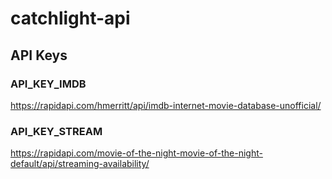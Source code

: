 # catchlight-api

## API Keys

### API_KEY_IMDB

https://rapidapi.com/hmerritt/api/imdb-internet-movie-database-unofficial/

### API_KEY_STREAM

https://rapidapi.com/movie-of-the-night-movie-of-the-night-default/api/streaming-availability/

